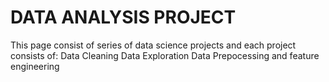 # DATA ANALYSIS PROJECT
This page consist of series of data science projects and each project consists of: 
Data Cleaning
Data Exploration 
Data Prepocessing 
and feature engineering
